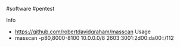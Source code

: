 #software #pentest

Info
- https://github.com/robertdavidgraham/masscan
Usage
- masscan -p80,8000-8100 10.0.0.0/8 2603:3001:2d00:da00::/112